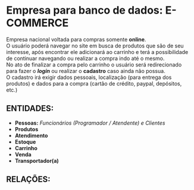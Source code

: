 # Empresa para banco de dados: **E-COMMERCE**
Empresa nacional voltada para compras somente **online**. <br>
O usuário poderá navegar no site em busca de produtos que são de seu interesse, após encontrar ele adicionará ao carrinho e terá a possibilidade de continuar navegando ou realizar a compra indo até o mesmo. <br>
No ato de finalizar a compra pelo carrinho o usuário será redirecionado para fazer o ***login*** ou realizar o **cadastro** caso ainda não possua. <br>
O cadastro irá exigir dados pessoais, localização (para entrega dos produtos) e dados para a compra (cartão de crédito, paypal, depósitos, etc.)

## ENTIDADES:
* **Pessoas:** *Funcionários (Programador / Atendente) e Clientes*
* **Produtos**
* **Atendimento**
* **Estoque**
* **Carrinho**
* **Venda**
* **Transportador(a)** 

## RELAÇÕES:

